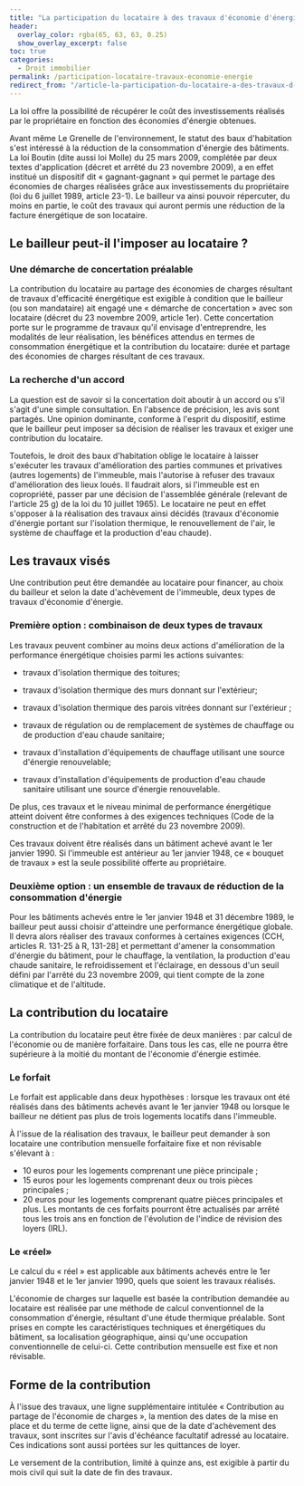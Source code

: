 ```yaml
---
title: "La participation du locataire à des travaux d'économie d'énergie"
header:
  overlay_color: rgba(65, 63, 63, 0.25)
  show_overlay_excerpt: false
toc: true
categories:
  - Droit immobilier
permalink: /participation-locataire-travaux-economie-energie  
redirect_from: "/article-la-participation-du-locataire-a-des-travaux-d-economie-d-energie.129526.3308.html"
---
```

La loi offre la possibilité de récupérer le coût des investissements réalisés par le propriétaire en fonction des économies d'énergie obtenues.

Avant même Le Grenelle de l'environnement, le statut des baux d'habitation s'est intéressé à la réduction de la consommation d'énergie des bâtiments. La loi Boutin (dite aussi loi Molle) du 25 mars 2009, complétée par deux textes d'application (décret et arrêté du 23 novembre 2009), a en effet institué un dispositif dit « gagnant-gagnant » qui permet le partage des économies de charges réalisées grâce aux investissements du propriétaire (loi du 6 juillet 1989, article 23-1). Le bailleur va ainsi pouvoir répercuter, du moins en partie, le coût des travaux qui auront permis une réduction de la facture énergétique de son locataire.
## Le bailleur peut-il l'imposer au locataire ?
### Une démarche de concertation préalable
La contribution du locataire au partage des économies de charges résultant de travaux d'efficacité énergétique est exigible à condition que le bailleur (ou son mandataire) ait engagé une « démarche de concertation » avec son locataire (décret du 23 novembre 2009, article 1er). Cette concertation porte sur le programme de travaux qu'il envisage d'entreprendre, les modalités de leur réalisation, les bénéfices attendus en termes de consommation énergétique et la contribution du locataire: durée et partage des économies de charges résultant de ces travaux.
### La recherche d'un accord
La question est de savoir si la concertation doit aboutir à un accord ou s'il s'agit d'une simple consultation. En l'absence de précision, les avis sont partagés. Une opinion dominante, conforme à l'esprit du dispositif, estime que le bailleur peut imposer sa décision de réaliser les travaux et exiger une contribution du locataire.

Toutefois, le droit des baux d'habitation oblige le locataire à laisser s'exécuter les travaux d'amélioration des parties communes et privatives (autres logements) de l'immeuble, mais l'autorise à refuser des travaux d'amélioration des lieux loués. Il faudrait alors, si l'immeuble est en copropriété, passer par une décision de l'assemblée générale (relevant de l'article 25 g) de la loi du 10 juillet 1965). Le locataire ne peut en effet s'opposer à la réalisation des travaux ainsi décidés (travaux d'économie d'énergie portant sur l'isolation thermique, le renouvellement de l'air, le système de chauffage et la production d'eau chaude). 
## Les travaux visés
Une contribution peut être demandée au locataire pour financer, au choix du bailleur et selon la date d'achèvement de l'immeuble, deux types de travaux d'économie d'énergie.
### Première option : combinaison de deux types de travaux
Les travaux peuvent combiner au moins deux actions d'amélioration de la performance énergétique choisies parmi les actions suivantes:
* travaux d'isolation thermique des toitures;
* travaux d'isolation thermique des murs donnant sur l'extérieur;

* travaux d'isolation thermique des parois vitrées donnant sur l'extérieur ;

* travaux de régulation ou de remplacement de systèmes de chauffage ou de production d'eau chaude sanitaire;

* travaux d'installation d'équipements de chauffage utilisant une source d'énergie renouvelable;

* travaux d'installation d'équipements de production d'eau chaude sanitaire utilisant une source d'énergie renouvelable.

De plus, ces travaux et le niveau minimal de performance énergétique atteint doivent être conformes à des exigences techniques (Code de la construction et de l'habitation et arrêté du 23 novembre 2009).

Ces travaux doivent être réalisés dans un bâtiment achevé avant le 1er janvier 1990. Si l'immeuble est antérieur au 1er janvier 1948, ce « bouquet de travaux » est la seule possibilité offerte au propriétaire.

### Deuxième option : un ensemble de travaux de réduction de la consommation d'énergie
Pour les bâtiments achevés entre le 1er janvier 1948 et 31 décembre 1989, le bailleur peut aussi choisir d'atteindre une performance énergétique globale. Il devra alors réaliser des travaux conformes à certaines exigences (CCH, articles R. 131-25 à R, 131-28] et permettant d'amener la consommation d'énergie du bâtiment, pour le chauffage, la ventilation, la production d'eau chaude sanitaire, le refroidissement et l'éclairage, en dessous d'un seuil défini par l'arrêté du 23 novembre 2009, qui tient compte de la zone climatique et de l'altitude.
## La contribution du locataire
La contribution du locataire peut être fixée de deux manières : par calcul de l'économie ou de manière forfaitaire. Dans tous les cas, elle ne pourra être supérieure à la moitié du montant de l'économie d'énergie estimée.
### Le forfait
Le forfait est applicable dans deux hypothèses : lorsque les travaux ont été réalisés dans des bâtiments achevés avant le 1er janvier 1948 ou lorsque le bailleur ne détient pas plus de trois logements locatifs dans l'immeuble.

À l'issue de la réalisation des travaux, le bailleur peut demander à son locataire une contribution mensuelle forfaitaire fixe et non révisable s'élevant à :
* 10 euros pour les logements comprenant une pièce principale ;
* 15 euros pour les logements comprenant deux ou trois pièces principales ;
* 20 euros pour les logements comprenant quatre pièces principales et plus. Les montants de ces forfaits pourront être actualisés par arrêté tous les trois ans en fonction de l'évolution de l'indice de révision des loyers (IRL).
### Le «réel»
Le calcul du « réel » est applicable aux bâtiments achevés entre le 1er janvier 1948 et le 1er janvier 1990, quels que soient les travaux réalisés.

L'économie de charges sur laquelle est basée la contribution demandée au locataire est réalisée par une méthode de calcul conventionnel de la consommation d'énergie, résultant d'une étude thermique préalable. Sont prises en compte les caractéristiques techniques et énergétiques du bâtiment, sa localisation géographique, ainsi qu'une occupation conventionnelle de celui-ci. Cette contribution mensuelle est fixe et non révisable.
## Forme de la contribution
À l'issue des travaux, une ligne supplémentaire intitulée « Contribution au partage de l'économie de charges », la mention des dates de la mise en place et du terme de cette ligne, ainsi que de la date d'achèvement des travaux, sont inscrites sur l'avis d'échéance facultatif adressé au locataire. Ces indications sont aussi portées sur les quittances de loyer.

Le versement de la contribution, limité à quinze ans, est exigible à partir du mois civil qui suit la date de fin des travaux.
